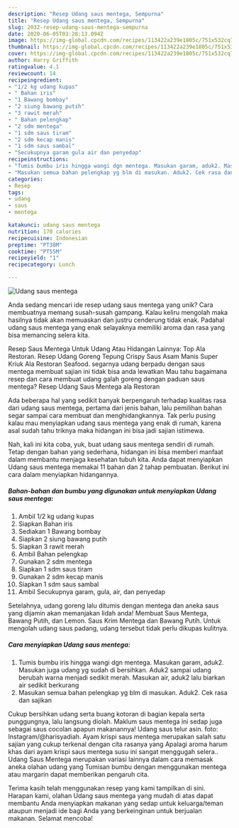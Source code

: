 ```yaml
---
description: "Resep Udang saus mentega, Sempurna"
title: "Resep Udang saus mentega, Sempurna"
slug: 2032-resep-udang-saus-mentega-sempurna
date: 2020-06-05T03:28:13.094Z
image: https://img-global.cpcdn.com/recipes/113422a239e1805c/751x532cq70/udang-saus-mentega-foto-resep-utama.jpg
thumbnail: https://img-global.cpcdn.com/recipes/113422a239e1805c/751x532cq70/udang-saus-mentega-foto-resep-utama.jpg
cover: https://img-global.cpcdn.com/recipes/113422a239e1805c/751x532cq70/udang-saus-mentega-foto-resep-utama.jpg
author: Harry Griffith
ratingvalue: 4.1
reviewcount: 14
recipeingredient:
- "1/2 kg udang kupas"
- " Bahan iris"
- "1 Bawang bombay"
- "2 siung bawang putih"
- "3 rawit merah"
- " Bahan pelengkap"
- "2 sdm mentega"
- "1 sdm saus tiram"
- "2 sdm kecap manis"
- "1 sdm saus sambal"
- "Secukupnya garam gula air dan penyedap"
recipeinstructions:
- "Tumis bumbu iris hingga wangi dgn mentega. Masukan garam, aduk2. Masukan juga udang yg sudah di bersihkan. Aduk2 sampai udang berubah warna menjadi sedikit merah. Masukan air, aduk2 lalu biarkan air sedikit berkurang"
- "Masukan semua bahan pelengkap yg blm di masukan. Aduk2. Cek rasa dan sajikan"
categories:
- Resep
tags:
- udang
- saus
- mentega

katakunci: udang saus mentega 
nutrition: 170 calories
recipecuisine: Indonesian
preptime: "PT38M"
cooktime: "PT55M"
recipeyield: "1"
recipecategory: Lunch

---
```



![Udang saus mentega](https://img-global.cpcdn.com/recipes/113422a239e1805c/751x532cq70/udang-saus-mentega-foto-resep-utama.jpg)

Anda sedang mencari ide resep udang saus mentega yang unik? Cara membuatnya memang susah-susah gampang. Kalau keliru mengolah maka hasilnya tidak akan memuaskan dan justru cenderung tidak enak. Padahal udang saus mentega yang enak selayaknya memiliki aroma dan rasa yang bisa memancing selera kita.

Resep Saus Mentega Untuk Udang Atau Hidangan Lainnya: Top Ala Restoran. Resep Udang Goreng Tepung Crispy Saus Asam Manis Super Kriuk Ala Restoran Seafood. segarnya udang berpadu dengan saus mentega membuat sajian ini tidak bisa anda lewatkan Mau tahu bagaimana resep dan cara membuat udang galah goreng dengan paduan saus mentega? Resep Udang Saus Mentega ala Restoran

Ada beberapa hal yang sedikit banyak berpengaruh terhadap kualitas rasa dari udang saus mentega, pertama dari jenis bahan, lalu pemilihan bahan segar sampai cara membuat dan menghidangkannya. Tak perlu pusing kalau mau menyiapkan udang saus mentega yang enak di rumah, karena asal sudah tahu triknya maka hidangan ini bisa jadi sajian istimewa.


Nah, kali ini kita coba, yuk, buat udang saus mentega sendiri di rumah. Tetap dengan bahan yang sederhana, hidangan ini bisa memberi manfaat dalam membantu menjaga kesehatan tubuh kita. Anda dapat menyiapkan Udang saus mentega memakai 11 bahan dan 2 tahap pembuatan. Berikut ini cara dalam menyiapkan hidangannya.

<!--inarticleads1-->

##### Bahan-bahan dan bumbu yang digunakan untuk menyiapkan Udang saus mentega:

1. Ambil 1/2 kg udang kupas
1. Siapkan  Bahan iris
1. Sediakan 1 Bawang bombay
1. Siapkan 2 siung bawang putih
1. Siapkan 3 rawit merah
1. Ambil  Bahan pelengkap
1. Gunakan 2 sdm mentega
1. Siapkan 1 sdm saus tiram
1. Gunakan 2 sdm kecap manis
1. Siapkan 1 sdm saus sambal
1. Ambil Secukupnya garam, gula, air, dan penyedap


Setelahnya, udang goreng lalu ditumis dengan mentega dan aneka saus yang dijamin akan memanjakan lidah anda! Membuat Saus Mentega, Bawang Putih, dan Lemon. Saus Krim Mentega dan Bawang Putih. Untuk mengolah udang saus padang, udang tersebut tidak perlu dikupas kulitnya. 

<!--inarticleads2-->

##### Cara menyiapkan Udang saus mentega:

1. Tumis bumbu iris hingga wangi dgn mentega. Masukan garam, aduk2. Masukan juga udang yg sudah di bersihkan. Aduk2 sampai udang berubah warna menjadi sedikit merah. Masukan air, aduk2 lalu biarkan air sedikit berkurang
1. Masukan semua bahan pelengkap yg blm di masukan. Aduk2. Cek rasa dan sajikan


Cukup bersihkan udang serta buang kotoran di bagian kepala serta punggungnya, lalu langsung diolah. Maklum saus mentega ini sedap juga sebagai saus cocolan apapun makanannya! Udang saus telur asin. foto: Instagram/@harisyadiah. Ayam krispi saus mentega merupakan salah satu sajian yang cukup terkenal dengan cita rasanya yang Apalagi aroma harum khas dari ayam krispi saus mentega susu ini sangat menggugah selera.. Udang Saus Mentega merupakan variasi lainnya dalam cara memasak aneka olahan udang yang Tumisan bumbu dengan menggunakan mentega atau margarin dapat memberikan pengaruh cita. 

Terima kasih telah menggunakan resep yang kami tampilkan di sini. Harapan kami, olahan Udang saus mentega yang mudah di atas dapat membantu Anda menyiapkan makanan yang sedap untuk keluarga/teman ataupun menjadi ide bagi Anda yang berkeinginan untuk berjualan makanan. Selamat mencoba!
